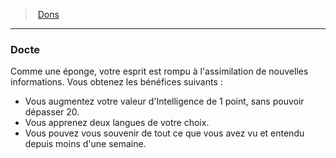 ﻿---
!FeatItem
Id: feats_hd.md#docte
ParentLink: feats_hd.md#dons
Name: Docte
ParentName: Dons
NameLevel: 3
Attributes:
  Name: Docte
  Markdown: >+
    ### <!--Name-->Docte<!--/Name-->


    Comme une éponge, votre esprit est rompu à l'assimilation de nouvelles informations. Vous obtenez les bénéfices suivants :


    * Vous augmentez votre valeur d'Intelligence de 1 point, sans pouvoir dépasser 20.

    * Vous apprenez deux langues de votre choix.

    * Vous pouvez vous souvenir de tout ce que vous avez vu et entendu depuis moins d'une semaine.

AttributesDictionary: >+
  Name: Docte

  Markdown: >+

    ### <!--Name-->Docte<!--/Name-->





    Comme une éponge, votre esprit est rompu à l'assimilation de nouvelles informations. Vous obtenez les bénéfices suivants :





    * Vous augmentez votre valeur d'Intelligence de 1 point, sans pouvoir dépasser 20.



    * Vous apprenez deux langues de votre choix.



    * Vous pouvez vous souvenir de tout ce que vous avez vu et entendu depuis moins d'une semaine.



---
> [Dons](hd_feats.md)

---

### Docte

Comme une éponge, votre esprit est rompu à l'assimilation de nouvelles informations. Vous obtenez les bénéfices suivants :

* Vous augmentez votre valeur d'Intelligence de 1 point, sans pouvoir dépasser 20.
* Vous apprenez deux langues de votre choix.
* Vous pouvez vous souvenir de tout ce que vous avez vu et entendu depuis moins d'une semaine.

